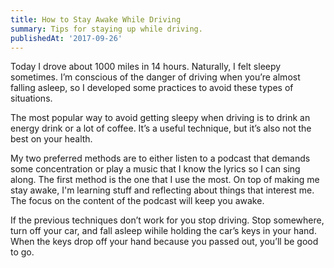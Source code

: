 ```yaml
---
title: How to Stay Awake While Driving
summary: Tips for staying up while driving.
publishedAt: '2017-09-26'
---
```


Today I drove about 1000 miles in 14 hours. Naturally, I felt sleepy sometimes. I’m conscious of the
danger of driving when you’re almost falling asleep, so I developed some practices to avoid these
types of situations.

The most popular way to avoid getting sleepy when driving is to drink an energy drink or a lot of
coffee. It’s a useful technique, but it’s also not the best on your health.

My two preferred methods are to either listen to a podcast that demands some concentration or play a
music that I know the lyrics so I can sing along. The first method is the one that I use the most.
On top of making me stay awake, I'm learning stuff and reflecting about things that interest me. The
focus on the content of the podcast will keep you awake.

If the previous techniques don’t work for you stop driving. Stop somewhere, turn off your car, and
fall asleep wihile holding the car’s keys in your hand. When the keys drop off your hand because you
passed out, you’ll be good to go.

